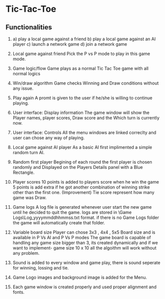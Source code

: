# Tic-Tac-Toe
 Functionalities
------------------------------------------------------
1.  a) play a local game against a friend
    b) play a local game against an AI player
    c) launch a network game
    d) join a network game

2. Local game against friend
    Pick the P vs P mode to play in this game mode.

3. Game logic/flow
    Game plays as a normal Tic Tac Toe game with all normal logics

4. Win/draw algorithm
    Game checks Winning and Draw conditions without any issue.

5. Play again
    A promt is given to the user if he/she is willing to continue playing.

6. User interface: Display information
    The game window will show the Player names, player scores, Draw score and the Which turn is currently now.

7. User interface: Controls
    All the menu windows are linked correclty and user can chose any way of playing.

8. Local game against AI player
    As a basic AI first implimented a simple random turn AI.

9. Random first player
    Begining of each round the first player is chosen randomly and Displayed on the Players Details panel with a Blue Rectangle.

10. Player scores
    10 points is added to players score when he win the game
    5 points is add extra if he got another combination of winning strike other than the first one. (Improvement)
    Tie score represent how many game was Draw.

11. Game logs
    A log file is generated whenever user start the new game until he decided to quit the game.
    logs are stored in \Game Logs\Log_yyyymmddhhmmss.txt format.
    if there is no Game Logs folder the game will automatically create that folder.

12. Variable board size
    Player can chose 3x3 , 4x4 , 5x5 Board size and is available in P Vs AI and P Vs P modes
    The game board is capable of handling any game size bigger than 3, its created dynamically and if we want to implement-
       game size 10 x 10 all the algoithm will work without any problem.

13. Sound is added to every window and game play, there is sound seperate for winning, lossing and tie.

14. Game Logo images and background image is added for the Menu.

15. Each game window is created properly and used proper alignment and fonts.
